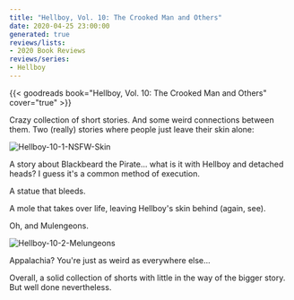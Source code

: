 ```yaml
---
title: "Hellboy, Vol. 10: The Crooked Man and Others"
date: 2020-04-25 23:00:00
generated: true
reviews/lists:
- 2020 Book Reviews
reviews/series:
- Hellboy
---
```

{{< goodreads book="Hellboy, Vol. 10: The Crooked Man and Others" cover="true" >}}

Crazy collection of short stories. And some weird connections between them. Two (really) stories where people just leave their skin alone:  

![Hellboy-10-1-NSFW-Skin](/embeds/books/attachments/hellboy-10-1-nsfw-skin.png)  

<!--more-->

A story about Blackbeard the Pirate... what is it with Hellboy and detached heads? I guess it's a common method of execution.  

A statue that bleeds.  

A mole that takes over life, leaving Hellboy's skin behind (again, see).  

Oh, and Mulengeons.  

![Hellboy-10-2-Melungeons](/embeds/books/attachments/hellboy-10-2-melungeons.png)  

Appalachia? You're just as weird as everywhere else...  

Overall, a solid collection of shorts with little in the way of the bigger story. But well done nevertheless.


